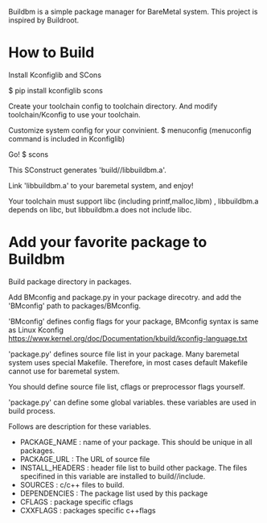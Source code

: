 Buildbm is a simple package manager for BareMetal system.
This project is inspired by Buildroot.


How to Build
============

Install Kconfiglib and SCons

 $ pip install kconfiglib scons

Create your toolchain config to toolchain directory.
And modify toolchain/Kconfig to use your toolchain.

Customize system config for your convinient.
 $ menuconfig
(menuconfig command is included in Kconfiglib)

Go!
 $ scons

This SConstruct generates 'build/<target>/libbuildbm.a'.

Link 'libbuildbm.a' to your baremetal system, and enjoy!

Your toolchain must support libc (including printf,malloc,libm) ,
libbuildbm.a depends on libc, but libbuildbm.a does not include libc.



Add your favorite package to Buildbm
====================================

Build package directory in packages.

Add BMconfig and package.py in your package direcotry.
and add the 'BMconfig' path to packages/BMconfig.

'BMconfig' defines config flags for your package,
BMconfig syntax is same as Linux Kconfig
https://www.kernel.org/doc/Documentation/kbuild/kconfig-language.txt


'package.py' defines source file list in your package.
Many baremetal system uses special Makefile.
Therefore, in most cases default Makefile cannot use for baremetal system.

You should define source file list, cflags or preprocessor flags yourself.

'package.py' can define some global variables.
these variables are used in build process.

Follows are description for these variables.

 - PACKAGE_NAME : name of your package. This should be unique in all packages.
 - PACKAGE_URL : The URL of source file
 - INSTALL_HEADERS : header file list to build other package. 
   The files specifined in this variable are installed to build/<target>/include.
 - SOURCES : c/c++ files to build.
 - DEPENDENCIES : The package list used by this package
 - CFLAGS : package specific cflags
 - CXXFLAGS : packages specific c++flags

